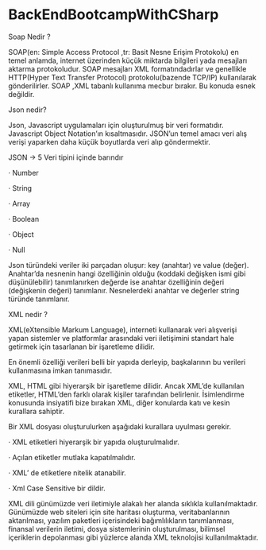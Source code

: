 # BackEndBootcampWithCSharp

Soap Nedir ?

SOAP(en: Simple Access Protocol ,tr: Basit Nesne Erişim Protokolu) en temel anlamda, internet üzerinden küçük miktarda bilgileri yada mesajları aktarma protokoludur. SOAP mesajları XML formatındadırlar ve genellikle HTTP(Hyper Text Transfer Protocol) protokolu(bazende TCP/IP) kullanılarak gönderilirler. SOAP ,XML tabanlı kullanıma mecbur bırakır. Bu konuda esnek değildir.

Json nedir?

Json, Javascript uygulamaları için oluşturulmuş bir veri formatıdır. Javascript Object Notation’ın kısaltmasıdır. JSON’un temel amacı veri alış verişi yaparken daha küçük boyutlarda veri alıp göndermektir.

JSON → 5 Veri tipini içinde barındır

· Number

· String

· Array

· Boolean

· Object

· Null

Json türündeki veriler iki parçadan oluşur: key (anahtar) ve value (değer). Anahtar’da nesnenin hangi özelliğinin olduğu (koddaki değişken ismi gibi düşünülebilir) tanımlanırken değerde ise anahtar özelliğinin değeri (değişkenin değeri) tanımlanır. Nesnelerdeki anahtar ve değerler string türünde tanımlanır.

XML nedir ?

XML(eXtensible Markum Language), interneti kullanarak veri alışverişi yapan sistemler ve platformlar arasındaki veri iletişimini standart hale getirmek için tasarlanan bir işaretleme dilidir.

En önemli özelliği verileri belli bir yapıda derleyip, başkalarının bu verileri kullanmasına imkan tanımasıdır.

XML, HTML gibi hiyerarşik bir işaretleme dilidir. Ancak XML’de kullanılan etiketler, HTML’den farklı olarak kişiler tarafından belirlenir. İsimlendirme konusunda insiyatifi bize bırakan XML, diğer konularda katı ve kesin kurallara sahiptir.

Bir XML dosyası oluşturulurken aşağıdaki kurallara uyulması gerekir.

· XML etiketleri hiyerarşik bir yapıda oluşturulmalıdır.

· Açılan etiketler mutlaka kapatılmalıdır.

· XML’ de etiketlere nitelik atanabilir.

· Xml Case Sensitive bir dildir.

XML dili günümüzde veri iletimiyle alakalı her alanda sıklıkla kullanılmaktadır. Günümüzde web siteleri için site haritası oluşturma, veritabanlarının aktarılması, yazılım paketleri içerisindeki bağımlılıkların tanımlanması, finansal verilerin iletimi, dosya sistemlerinin oluşturulması, bilimsel içeriklerin depolanması gibi yüzlerce alanda XML teknolojisi kullanılmaktadır.


